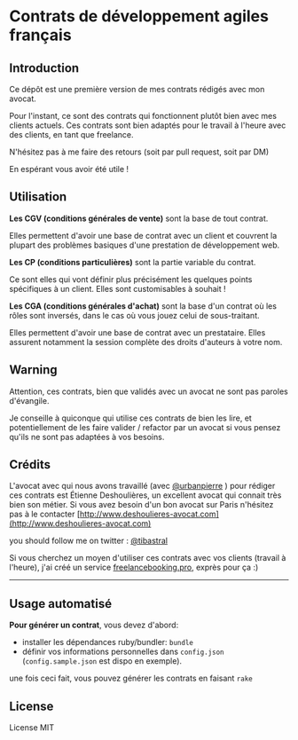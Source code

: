 # Contrats de développement agiles français

## Introduction

Ce dépôt est une première version de mes contrats rédigés avec mon avocat.

Pour l'instant, ce sont des contrats qui fonctionnent plutôt bien avec
mes clients actuels. Ces contrats sont bien adaptés pour le travail à l'heure
avec des clients, en tant que freelance.

N'hésitez pas à me faire des retours (soit par pull request, soit par DM)

En espérant vous avoir été utile !

## Utilisation

**Les CGV (conditions générales de vente)** sont la base de tout contrat.

Elles permettent d'avoir une base de contrat avec un client et couvrent la
plupart des problèmes basiques d'une prestation de développement web.

**Les CP (conditions particulières)** sont la partie variable du contrat.

Ce sont elles qui vont définir plus précisément les quelques points spécifiques
à un client. Elles sont customisables à souhait !

**Les CGA (conditions générales d'achat)** sont la base d'un contrat où les rôles sont inversés, dans le cas où vous jouez celui de sous-traitant.

Elles permettent d'avoir une base de contrat avec un prestataire. Elles assurent notamment la session complète des droits d'auteurs à votre nom. 

## Warning

Attention, ces contrats, bien que validés avec un avocat ne sont pas paroles
d'évangile.

Je conseille à quiconque qui utilise ces contrats de bien les lire, et
potentiellement de les faire valider / refactor par un avocat si vous
pensez qu'ils ne sont pas adaptées à vos besoins.


## Crédits

L'avocat avec qui nous avons travaillé (avec [@urbanpierre](http://twitter.com/urbanpierre) ) pour rédiger ces contrats est Étienne
Deshoulières, un excellent avocat qui connait très bien son métier.
Si vous avez besoin d'un bon avocat sur Paris n'hésitez pas à le contacter
[http://www.deshoulieres-avocat.com](http://www.deshoulieres-avocat.com)

you should follow me on twitter : [@tibastral](http://twitter.com/tibastral)

Si vous cherchez un moyen d'utiliser ces contrats avec vos clients (travail à l'heure), j'ai créé un service [freelancebooking.pro](http://freelancebooking.pro/), exprès pour ça :)


----

## Usage automatisé

**Pour générer un contrat**, vous devez d'abord:

* installer les dépendances ruby/bundler: `bundle`
* définir vos informations personnelles dans `config.json` (`config.sample.json` est dispo en exemple).

une fois ceci fait, vous pouvez générer les contrats en faisant `rake`

## License

License MIT
